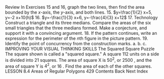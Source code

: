 Review
In Exercises 15 and 16, graph the two lines, then find the area bounded by the $x$-axis, the $y$-axis, and both lines.
15. $y=\frac{1}{2} x+5, y=-2 x+10(h)$
16. $y=-\frac{1}{3} x+6, y=-\frac{4}{3} x+12$
17. Technology Construct a triangle and its three medians. Compare the areas of the six small triangles that the three medians formed. Make a conjecture, and support it with a convincing argument.
18. If the pattern continues, write an expression for the perimeter of the $n$th figure in the picture pattern.
19. Identify the point of concurrency from the construction marks.
a.
b.
c.
IMPROVING YOUR VISUAL THINKING SKILLS
The Squared Square Puzzle
The square shown is called a "squared square." A square 112 units on a side is divided into 21 squares. The area of square $\mathrm{X}$ is $50^{2}$, or 2500 , and the area of square $\mathrm{Y}$ is $4^{2}$, or 16 . Find the area of each of the other squares.
LESSON 8.4 Areas of Regular Polygons
429
Contents
Back
Next
Index
